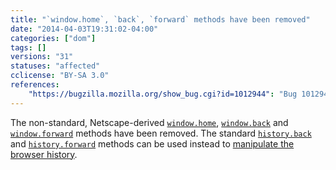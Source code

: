 ```yaml
---
title: "`window.home`, `back`, `forward` methods have been removed"
date: "2014-04-03T19:31:02-04:00"
categories: ["dom"]
tags: []
versions: "31"
statuses: "affected"
cclicense: "BY-SA 3.0"
references:
    "https://bugzilla.mozilla.org/show_bug.cgi?id=1012944": "Bug 1012944 – User login and account creation on deezer.com broken since Firefox 30.0b1, say home.display is not a function"
---
```

The non-standard, Netscape-derived [`window.home`](https://developer.mozilla.org/en-US/docs/Web/API/window/home), [`window.back`](https://developer.mozilla.org/en-US/docs/Web/API/window/back) and [`window.forward`](https://developer.mozilla.org/en-US/docs/Web/API/window/forward) methods have been removed. The standard [`history.back`](https://developer.mozilla.org/en-US/docs/Web/API/history/back) and [`history.forward`](https://developer.mozilla.org/en-US/docs/Web/API/history/forward) methods can be used instead to [manipulate the browser history](https://developer.mozilla.org/en-US/docs/Web/Guide/API/DOM/Manipulating_the_browser_history).

